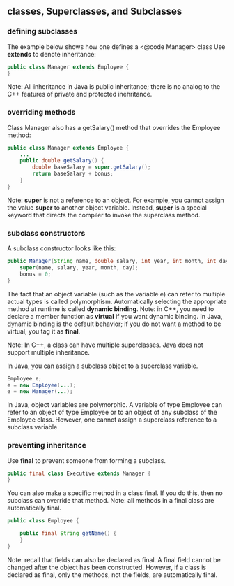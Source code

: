 ## classes, Superclasses, and Subclasses
### defining subclasses
The example below shows how one defines a <@code Manager> class 
Use **extends** to denote inheritance:
```java
public class Manager extends Employee {
}
```
Note: All inheritance in Java is public inheritance; there is no analog to the C++ features of private and protected inehritance.

### overriding methods
Class Manager also has a getSalary() method that overrides the Employee method:
```java
public class Manager extends Employee {
    ...
    public double getSalary() {
        double baseSalary = super.getSalary();
        return baseSalary + bonus;
    }
}
```
Note: **super** is not a reference to an object. For example, you cannot assign the value **super** to another object variable. Instead, **super** is a special keyword that directs the compiler to invoke the superclass method.



### subclass constructors
A subclass constructor looks like this:
```java
public Manager(String name, double salary, int year, int month, int day) {
    super(name, salary, year, month, day);
    bonus = 0;
}
```

The fact that an object variable (such as the variable e) can refer to multiple actual types is called polymorphism. Automatically selecting the appropriate method at runtime is called **dynamic binding**.
Note: in C++, you need to declare a member function as **virtual** if you want dynamic binding. In Java, dynamic binding is the default behavior; if you do not want a method to be virtual, you tag it as **final**.

Note: In C++, a class can have multiple superclasses. Java does not support multiple inheritance.

In Java, you can assign a subclass object to a superclass variable.
```java
Employee e;
e = new Employee(...); 
e = new Manager(...);
```
In Java, object variables are polymorphic. A variable of type Employee can refer to an object of type Employee or to an object of any subclass of the Employee class. However, one cannot assign a superclass reference to a subclass variable. 

### preventing inheritance
Use **final** to prevent someone from forming a subclass.
```java
public final class Executive extends Manager {
}
```
You can also make a specific method in a class final. If you do this, then no subclass can override that method.
Note: all methods in a final class are automatically final.
```java
public class Employee {

    public final String getName() {
    }
}
```

Note: recall that fields can also be declared as final. A final field cannot be changed after the object has been constructed. However, if a class is declared as final, only the methods, not the fields, are automatically final.

